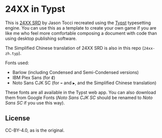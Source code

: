# 24XX in Typst

This is [24XX SRD](https://jasontocci.itch.io/24xx) by Jason Tocci recreated using the [Typst](https://typst.app/) typesetting engine. You can use this as a template to create your own game if you are like me who feel more comfortable composing a document with code than using desktop publishing software.

The Simplified Chinese translation of 24XX SRD is also in this repo (`24xx-zh.typ`).

Fonts used:

- Barlow (including Condensed and Semi-Condensed versions)
- IBM Plex Sans (for `₡`)
- Noto Sans CJK SC (for `➡` and `▶`, and the Simplified Chinese translation)

These fonts are all available in the Typst web app. You can also download them from Google Fonts (*Noto Sans CJK SC* should be renamed to *Noto Sans SC* if you use this way).

## License

CC-BY-4.0, as is the original.
